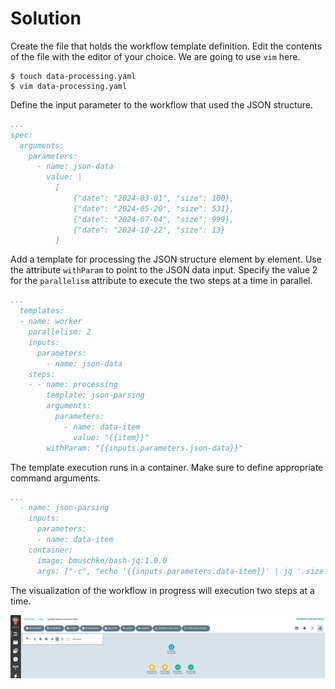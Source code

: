# Solution

Create the file that holds the workflow template definition. Edit the contents of the file with the editor of your choice. We are going to use `vim` here.

```
$ touch data-processing.yaml
$ vim data-processing.yaml
```

Define the input parameter to the workflow that used the JSON structure.

```yaml
...
spec:
  arguments:
    parameters:
      - name: json-data
        value: |
          [
              {"date": "2024-03-01", "size": 100},
              {"date": "2024-05-20", "size": 531},
              {"date": "2024-07-04", "size": 999},
              {"date": "2024-10-22", "size": 13}
          ]
```

Add a template for processing the JSON structure element by element. Use the attribute `withParam` to point to the JSON data input. Specify the value 2 for the `parallelism` attribute to execute the two steps at a time in parallel.

```yaml
...
  templates:
  - name: worker
    parallelism: 2
    inputs:
      parameters:
        - name: json-data
    steps:
    - - name: processing
        template: json-parsing
        arguments:
          parameters:
            - name: data-item
              value: "{{item}}"
        withParam: "{{inputs.parameters.json-data}}"
```

The template execution runs in a container. Make sure to define appropriate command arguments.

```yaml
...
  - name: json-parsing
    inputs:
      parameters:
      - name: data-item
    container:
      image: bmuschko/bash-jq:1.0.0
      args: ["-c", "echo '{{inputs.parameters.data-item}}' | jq '.size'"]
```

The visualization of the workflow in progress will execution two steps at a time.

![data-processing-ui](./imgs/data-processing-ui.png)